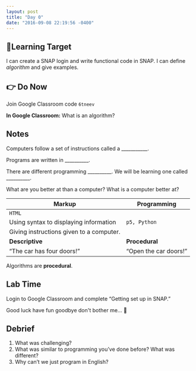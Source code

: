 ```yaml
---
layout: post
title: "Day 0"
date: "2016-09-08 22:19:56 -0400"
---
```


## 🎯Learning Target
I can create a SNAP login and write functional code in SNAP.
I can define _algorithm_ and give examples.

## 👉 Do Now
Join Google Classroom code `6tneev`

**In Google Classroom:** What is an algorithm?

## Notes
Computers follow a set of instructions called a ___________.

Programs are written in __________.

There are different programming __________. We will be learning one called __________.

What are you better at than a computer? What is a computer better at?

| Markup  |  Programming |
|---|---|
|`HTML`
Using syntax to  displaying information   |  `p5, Python`
Giving instructions given to a computer. |
| **Descriptive**  |  **Procedural** |
| “The car has four doors!”  | “Open the car doors!”  |

Algorithms are **procedural**.

## Lab Time
Login to Google Classroom and complete “Getting set up in SNAP.”

Good luck have fun goodbye don't bother me... 🎉

## Debrief
1. What was challenging?
2. What was similar to programming you’ve done before? What was different?
3. Why can’t we just program in English?
